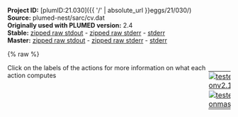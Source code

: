 **Project ID:** [plumID:21.030]({{ '/' | absolute_url }}eggs/21/030/)  
**Source:** plumed-nest/sarc/cv.dat  
**Originally used with PLUMED version:** 2.4  
**Stable:** [zipped raw stdout](cv.dat.plumed.stdout.txt.zip) - [zipped raw stderr](cv.dat.plumed.stderr.txt.zip) - [stderr](cv.dat.plumed.stderr)  
**Master:** [zipped raw stdout](cv.dat.plumed_master.stdout.txt.zip) - [zipped raw stderr](cv.dat.plumed_master.stderr.txt.zip) - [stderr](cv.dat.plumed_master.stderr)  

{% raw %}
<div style="width: 100%; float:left">
<div style="width: 90%; float:left" id="value_details_data/plumed-nest/sarc/cv.dat"> Click on the labels of the actions for more information on what each action computes </div>
<div style="width: 10%; float:left"><table><tr><td style="padding:1px"><a href="cv.dat.plumed.stderr"><img src="https://img.shields.io/badge/v2.10-passing-green.svg" alt="tested onv2.10" /></a></td></tr><tr><td style="padding:1px"><a href="cv.dat.plumed_master.stderr"><img src="https://img.shields.io/badge/master-passing-green.svg" alt="tested onmaster" /></a></td></tr></table></div></div>
<pre style="width=97%;">
<span style="color:blue" class="comment">#! vim:ft=plumed</span>
<br/><span style="color:blue" class="comment"># rg</span>
<b name="data/plumed-nest/sarc/cv.datrg" onclick='showPath("data/plumed-nest/sarc/cv.dat","data/plumed-nest/sarc/cv.datrg","data/plumed-nest/sarc/cv.datrg","black")'>rg</b><span style="display:none;" id="data/plumed-nest/sarc/cv.datrg">The GYRATION action with label <b>rg</b> calculates the following quantities:<table  align="center" frame="void" width="95%" cellpadding="5%"><tr><td width="5%"><b> Quantity </b>  </td><td width="5%"><b> Type </b>  </td><td><b> Description </b> </td></tr><tr><td width="5%">rg</td><td width="5%"><font color="black">scalar</font></td><td>the radius of gyration</td></tr></table></span>: <span class="plumedtooltip" style="color:green">GYRATION<span class="right">Calculate the radius of gyration, or other properties related to it. <a href="https://www.plumed.org/doc-master/user-doc/html/_g_y_r_a_t_i_o_n.html" style="color:green">More details</a><i></i></span></span> <span class="plumedtooltip">TYPE<span class="right"> The type of calculation relative to the Gyration Tensor you want to perform<i></i></span></span>=RADIUS <span class="plumedtooltip">ATOMS<span class="right">the group of atoms that you are calculating the Gyration Tensor for<i></i></span></span>=1,3,4,16,18,23,26,28,33,36,38,43,46,48,53,56,58,63,66,68,73,76,78,83,86,88,93,96,98,103,106,108,113,116,118

<span id="data/plumed-nest/sarc/cv.datab_omega_short"><span class="plumedtooltip" style="color:green">ALPHABETA<span class="right">Calculate the alpha beta CV This action is <a class="toggler" href='javascript:;' onclick='toggleDisplay("data/plumed-nest/sarc/cv.datab_omega");'>a shortcut</a>. <a href="https://www.plumed.org/doc-master/user-doc/html/_a_l_p_h_a_b_e_t_a.html">More details</a><i></i></span></span> ...
<span class="plumedtooltip">ATOMS1<span class="right">the atoms involved for each of the torsions you wish to calculate<i></i></span></span>=4,3,1,23 <span class="plumedtooltip">REFERENCE<span class="right">the reference values for each of the torsional angles<i></i></span></span>=0 <span style="color:blue" class="comment"># CA -NL - CLP - CA</span>
<span class="plumedtooltip">ATOMS2<span class="right">the atoms involved for each of the torsions you wish to calculate<i></i></span></span>=23,18,16,33
<span class="plumedtooltip">ATOMS3<span class="right">the atoms involved for each of the torsions you wish to calculate<i></i></span></span>=33,28,26,43
<span class="plumedtooltip">ATOMS4<span class="right">the atoms involved for each of the torsions you wish to calculate<i></i></span></span>=43,38,36,53
<span class="plumedtooltip">ATOMS5<span class="right">the atoms involved for each of the torsions you wish to calculate<i></i></span></span>=53,48,46,63
<span class="plumedtooltip">ATOMS6<span class="right">the atoms involved for each of the torsions you wish to calculate<i></i></span></span>=63,58,56,73
<span class="plumedtooltip">ATOMS7<span class="right">the atoms involved for each of the torsions you wish to calculate<i></i></span></span>=73,68,66,83
<span class="plumedtooltip">ATOMS8<span class="right">the atoms involved for each of the torsions you wish to calculate<i></i></span></span>=83,78,76,93
<span class="plumedtooltip">ATOMS9<span class="right">the atoms involved for each of the torsions you wish to calculate<i></i></span></span>=93,88,86,103
<span class="plumedtooltip">ATOMS10<span class="right">the atoms involved for each of the torsions you wish to calculate<i></i></span></span>=103,98,96,113
<span class="plumedtooltip">ATOMS11<span class="right">the atoms involved for each of the torsions you wish to calculate<i></i></span></span>=113,108,106,118
<span class="plumedtooltip">LABEL<span class="right">a label for the action so that its output can be referenced in the input to other actions<i></i></span></span>=<b name="data/plumed-nest/sarc/cv.datab_omega" onclick='showPath("data/plumed-nest/sarc/cv.dat","data/plumed-nest/sarc/cv.datab_omega","data/plumed-nest/sarc/cv.datab_omega_shortcut","black")'>ab_omega</b><span style="display:none;" id="data/plumed-nest/sarc/cv.datab_omega_shortcut">The ALPHABETA action with label <b>ab_omega</b> calculates the following quantities:<table  align="center" frame="void" width="95%" cellpadding="5%"><tr><td width="5%"><b> Quantity </b>  </td><td width="5%"><b> Type </b>  </td><td><b> Description </b> </td></tr><tr><td width="5%">ab_omega</td><td width="5%"><font color="black">scalar</font></td><td>the alpha beta CV</td></tr></table></span>
... ALPHABETA
</span><span id="data/plumed-nest/sarc/cv.datab_omega_long" style="display:none;"><span style="color:blue" class="comment"># PLUMED interprets the command:
</span><span class="toggler" style="color:red" onclick='toggleDisplay("data/plumed-nest/sarc/cv.datab_omega")'># ALPHABETA ...</span>
<span style="color:blue" class="comment"># ATOMS1=4,3,1,23 REFERENCE=0 # CA -NL - CLP - CA</span>
<span style="color:blue" class="comment"># ATOMS2=23,18,16,33</span>
<span style="color:blue" class="comment"># ATOMS3=33,28,26,43</span>
<span style="color:blue" class="comment"># ATOMS4=43,38,36,53</span>
<span style="color:blue" class="comment"># ATOMS5=53,48,46,63</span>
<span style="color:blue" class="comment"># ATOMS6=63,58,56,73</span>
<span style="color:blue" class="comment"># ATOMS7=73,68,66,83</span>
<span style="color:blue" class="comment"># ATOMS8=83,78,76,93</span>
<span style="color:blue" class="comment"># ATOMS9=93,88,86,103</span>
<span style="color:blue" class="comment"># ATOMS10=103,98,96,113</span>
<span style="color:blue" class="comment"># ATOMS11=113,108,106,118</span>
<span style="color:blue" class="comment"># LABEL=ab_omega</span>
<span style="color:blue" class="comment"># ... ALPHABETA</span>
<span style="color:blue" class="comment"># as follows (Click the red comment above to revert to the short version of the input):</span>
<b name="data/plumed-nest/sarc/cv.datab_omega_torsions" onclick='showPath("data/plumed-nest/sarc/cv.dat","data/plumed-nest/sarc/cv.datab_omega_torsions","data/plumed-nest/sarc/cv.datab_omega_torsions","blue")'>ab_omega_torsions</b><span style="display:none;" id="data/plumed-nest/sarc/cv.datab_omega_torsions">The TORSION action with label <b>ab_omega_torsions</b> calculates the following quantities:<table  align="center" frame="void" width="95%" cellpadding="5%"><tr><td width="5%"><b> Quantity </b>  </td><td width="5%"><b> Type </b>  </td><td><b> Description </b> </td></tr><tr><td width="5%">ab_omega_torsions</td><td width="5%"><font color="blue">vector</font></td><td>the TORSION for each set of specified atoms</td></tr></table></span>: <span class="plumedtooltip" style="color:green">TORSION<span class="right">Calculate a torsional angle. <a href="https://www.plumed.org/doc-master/user-doc/html/_t_o_r_s_i_o_n.html" style="color:green">More details</a><i></i></span></span> <span class="plumedtooltip">ATOMS1<span class="right">the four atoms involved in the torsional angle<i></i></span></span>=4,3,1,23 <span class="plumedtooltip">ATOMS2<span class="right">the four atoms involved in the torsional angle<i></i></span></span>=23,18,16,33 <span class="plumedtooltip">ATOMS3<span class="right">the four atoms involved in the torsional angle<i></i></span></span>=33,28,26,43 <span class="plumedtooltip">ATOMS4<span class="right">the four atoms involved in the torsional angle<i></i></span></span>=43,38,36,53 <span class="plumedtooltip">ATOMS5<span class="right">the four atoms involved in the torsional angle<i></i></span></span>=53,48,46,63     <span style="color:blue" class="comment"># Action input conctinues with 6 further ATOMSn keywords, </span>
<b name="data/plumed-nest/sarc/cv.datab_omega_ref" onclick='showPath("data/plumed-nest/sarc/cv.dat","data/plumed-nest/sarc/cv.datab_omega_ref","data/plumed-nest/sarc/cv.datab_omega_ref","blue")'>ab_omega_ref</b><span style="display:none;" id="data/plumed-nest/sarc/cv.datab_omega_ref">The CONSTANT action with label <b>ab_omega_ref</b> calculates the following quantities:<table  align="center" frame="void" width="95%" cellpadding="5%"><tr><td width="5%"><b> Quantity </b>  </td><td width="5%"><b> Type </b>  </td><td><b> Description </b> </td></tr><tr><td width="5%">ab_omega_ref</td><td width="5%"><font color="blue">vector</font></td><td>the constant value that was read from the plumed input</td></tr></table></span>: <span class="plumedtooltip" style="color:green">CONSTANT<span class="right">Create a constant value that can be passed to actions <a href="https://www.plumed.org/doc-master/user-doc/html/_c_o_n_s_t_a_n_t.html" style="color:green">More details</a><i></i></span></span> <span class="plumedtooltip">VALUES<span class="right">the numbers that are in your constant value<i></i></span></span>=0,0,0,0,0,0,0,0,0,0,0
<b name="data/plumed-nest/sarc/cv.datab_omega_coeff" onclick='showPath("data/plumed-nest/sarc/cv.dat","data/plumed-nest/sarc/cv.datab_omega_coeff","data/plumed-nest/sarc/cv.datab_omega_coeff","blue")'>ab_omega_coeff</b><span style="display:none;" id="data/plumed-nest/sarc/cv.datab_omega_coeff">The CONSTANT action with label <b>ab_omega_coeff</b> calculates the following quantities:<table  align="center" frame="void" width="95%" cellpadding="5%"><tr><td width="5%"><b> Quantity </b>  </td><td width="5%"><b> Type </b>  </td><td><b> Description </b> </td></tr><tr><td width="5%">ab_omega_coeff</td><td width="5%"><font color="blue">vector</font></td><td>the constant value that was read from the plumed input</td></tr></table></span>: <span class="plumedtooltip" style="color:green">CONSTANT<span class="right">Create a constant value that can be passed to actions <a href="https://www.plumed.org/doc-master/user-doc/html/_c_o_n_s_t_a_n_t.html" style="color:green">More details</a><i></i></span></span> <span class="plumedtooltip">VALUES<span class="right">the numbers that are in your constant value<i></i></span></span>=1,1,1,1,1,1,1,1,1,1,1
<b name="data/plumed-nest/sarc/cv.datab_omega_comb" onclick='showPath("data/plumed-nest/sarc/cv.dat","data/plumed-nest/sarc/cv.datab_omega_comb","data/plumed-nest/sarc/cv.datab_omega_comb","blue")'>ab_omega_comb</b><span style="display:none;" id="data/plumed-nest/sarc/cv.datab_omega_comb">The COMBINE action with label <b>ab_omega_comb</b> calculates the following quantities:<table  align="center" frame="void" width="95%" cellpadding="5%"><tr><td width="5%"><b> Quantity </b>  </td><td width="5%"><b> Type </b>  </td><td><b> Description </b> </td></tr><tr><td width="5%">ab_omega_comb</td><td width="5%"><font color="blue">vector</font></td><td>the vector obtained by doing an element-wise application of a linear compbination to the input vectors</td></tr></table></span>: <span class="plumedtooltip" style="color:green">COMBINE<span class="right">Calculate a polynomial combination of a set of other variables. <a href="https://www.plumed.org/doc-master/user-doc/html/_c_o_m_b_i_n_e.html" style="color:green">More details</a><i></i></span></span> <span class="plumedtooltip">ARG<span class="right">the values input to this function<i></i></span></span>=<b name="data/plumed-nest/sarc/cv.datab_omega_torsions">ab_omega_torsions</b>,<b name="data/plumed-nest/sarc/cv.datab_omega_ref">ab_omega_ref</b> <span class="plumedtooltip">COEFFICIENTS<span class="right"> the coefficients of the arguments in your function<i></i></span></span>=1,-1 <span class="plumedtooltip">PERIODIC<span class="right">if the output of your function is periodic then you should specify the periodicity of the function<i></i></span></span>=NO
<b name="data/plumed-nest/sarc/cv.datab_omega_cos" onclick='showPath("data/plumed-nest/sarc/cv.dat","data/plumed-nest/sarc/cv.datab_omega_cos","data/plumed-nest/sarc/cv.datab_omega_cos","blue")'>ab_omega_cos</b><span style="display:none;" id="data/plumed-nest/sarc/cv.datab_omega_cos">The CUSTOM action with label <b>ab_omega_cos</b> calculates the following quantities:<table  align="center" frame="void" width="95%" cellpadding="5%"><tr><td width="5%"><b> Quantity </b>  </td><td width="5%"><b> Type </b>  </td><td><b> Description </b> </td></tr><tr><td width="5%">ab_omega_cos</td><td width="5%"><font color="blue">vector</font></td><td>the vector obtained by doing an element-wise application of an arbitrary function to the input vectors</td></tr></table></span>: <span class="plumedtooltip" style="color:green">CUSTOM<span class="right">Calculate a combination of variables using a custom expression. <a href="https://www.plumed.org/doc-master/user-doc/html/_c_u_s_t_o_m.html" style="color:green">More details</a><i></i></span></span> <span class="plumedtooltip">ARG<span class="right">the values input to this function<i></i></span></span>=<b name="data/plumed-nest/sarc/cv.datab_omega_comb">ab_omega_comb</b>,<b name="data/plumed-nest/sarc/cv.datab_omega_coeff">ab_omega_coeff</b> <span class="plumedtooltip">FUNC<span class="right">the function you wish to evaluate<i></i></span></span>=y*(0.5+0.5*cos(x)) <span class="plumedtooltip">PERIODIC<span class="right">if the output of your function is periodic then you should specify the periodicity of the function<i></i></span></span>=NO
<b name="data/plumed-nest/sarc/cv.datab_omega" onclick='showPath("data/plumed-nest/sarc/cv.dat","data/plumed-nest/sarc/cv.datab_omega","data/plumed-nest/sarc/cv.datab_omega","black")'>ab_omega</b><span style="display:none;" id="data/plumed-nest/sarc/cv.datab_omega">The SUM action with label <b>ab_omega</b> calculates the following quantities:<table  align="center" frame="void" width="95%" cellpadding="5%"><tr><td width="5%"><b> Quantity </b>  </td><td width="5%"><b> Type </b>  </td><td><b> Description </b> </td></tr><tr><td width="5%">ab_omega</td><td width="5%"><font color="black">scalar</font></td><td>the sum of all the elements in the input vector</td></tr></table></span>: <span class="plumedtooltip" style="color:green">SUM<span class="right">Calculate the sum of the arguments <a href="https://www.plumed.org/doc-master/user-doc/html/_s_u_m.html" style="color:green">More details</a><i></i></span></span> <span class="plumedtooltip">ARG<span class="right">the values input to this function<i></i></span></span>=<b name="data/plumed-nest/sarc/cv.datab_omega_cos">ab_omega_cos</b> <span class="plumedtooltip">PERIODIC<span class="right">if the output of your function is periodic then you should specify the periodicity of the function<i></i></span></span>=NO
<span style="color:blue"># --- End of included input --- </span></span><br/><span style="color:blue" class="comment"># dihedrals </span>
<br/><span style="color:blue" class="comment"># phi CLP - CA - NL - CLP </span>
<b name="data/plumed-nest/sarc/cv.datphi0" onclick='showPath("data/plumed-nest/sarc/cv.dat","data/plumed-nest/sarc/cv.datphi0","data/plumed-nest/sarc/cv.datphi0","black")'>phi0</b><span style="display:none;" id="data/plumed-nest/sarc/cv.datphi0">The TORSION action with label <b>phi0</b> calculates the following quantities:<table  align="center" frame="void" width="95%" cellpadding="5%"><tr><td width="5%"><b> Quantity </b>  </td><td width="5%"><b> Type </b>  </td><td><b> Description </b> </td></tr><tr><td width="5%">phi0</td><td width="5%"><font color="black">scalar</font></td><td>the TORSION involving these atoms</td></tr></table></span>: <span class="plumedtooltip" style="color:green">TORSION<span class="right">Calculate a torsional angle. <a href="https://www.plumed.org/doc-master/user-doc/html/_t_o_r_s_i_o_n.html" style="color:green">More details</a><i></i></span></span> <span class="plumedtooltip">ATOMS<span class="right">the four atoms involved in the torsional angle<i></i></span></span>=11,4,3,1
<b name="data/plumed-nest/sarc/cv.datphi1" onclick='showPath("data/plumed-nest/sarc/cv.dat","data/plumed-nest/sarc/cv.datphi1","data/plumed-nest/sarc/cv.datphi1","black")'>phi1</b><span style="display:none;" id="data/plumed-nest/sarc/cv.datphi1">The TORSION action with label <b>phi1</b> calculates the following quantities:<table  align="center" frame="void" width="95%" cellpadding="5%"><tr><td width="5%"><b> Quantity </b>  </td><td width="5%"><b> Type </b>  </td><td><b> Description </b> </td></tr><tr><td width="5%">phi1</td><td width="5%"><font color="black">scalar</font></td><td>the TORSION involving these atoms</td></tr></table></span>: <span class="plumedtooltip" style="color:green">TORSION<span class="right">Calculate a torsional angle. <a href="https://www.plumed.org/doc-master/user-doc/html/_t_o_r_s_i_o_n.html" style="color:green">More details</a><i></i></span></span> <span class="plumedtooltip">ATOMS<span class="right">the four atoms involved in the torsional angle<i></i></span></span>=1,23,18,16
<b name="data/plumed-nest/sarc/cv.datphi2" onclick='showPath("data/plumed-nest/sarc/cv.dat","data/plumed-nest/sarc/cv.datphi2","data/plumed-nest/sarc/cv.datphi2","black")'>phi2</b><span style="display:none;" id="data/plumed-nest/sarc/cv.datphi2">The TORSION action with label <b>phi2</b> calculates the following quantities:<table  align="center" frame="void" width="95%" cellpadding="5%"><tr><td width="5%"><b> Quantity </b>  </td><td width="5%"><b> Type </b>  </td><td><b> Description </b> </td></tr><tr><td width="5%">phi2</td><td width="5%"><font color="black">scalar</font></td><td>the TORSION involving these atoms</td></tr></table></span>: <span class="plumedtooltip" style="color:green">TORSION<span class="right">Calculate a torsional angle. <a href="https://www.plumed.org/doc-master/user-doc/html/_t_o_r_s_i_o_n.html" style="color:green">More details</a><i></i></span></span> <span class="plumedtooltip">ATOMS<span class="right">the four atoms involved in the torsional angle<i></i></span></span>=16,33,28,26
<b name="data/plumed-nest/sarc/cv.datphi3" onclick='showPath("data/plumed-nest/sarc/cv.dat","data/plumed-nest/sarc/cv.datphi3","data/plumed-nest/sarc/cv.datphi3","black")'>phi3</b><span style="display:none;" id="data/plumed-nest/sarc/cv.datphi3">The TORSION action with label <b>phi3</b> calculates the following quantities:<table  align="center" frame="void" width="95%" cellpadding="5%"><tr><td width="5%"><b> Quantity </b>  </td><td width="5%"><b> Type </b>  </td><td><b> Description </b> </td></tr><tr><td width="5%">phi3</td><td width="5%"><font color="black">scalar</font></td><td>the TORSION involving these atoms</td></tr></table></span>: <span class="plumedtooltip" style="color:green">TORSION<span class="right">Calculate a torsional angle. <a href="https://www.plumed.org/doc-master/user-doc/html/_t_o_r_s_i_o_n.html" style="color:green">More details</a><i></i></span></span> <span class="plumedtooltip">ATOMS<span class="right">the four atoms involved in the torsional angle<i></i></span></span>=26,43,38,36
<b name="data/plumed-nest/sarc/cv.datphi4" onclick='showPath("data/plumed-nest/sarc/cv.dat","data/plumed-nest/sarc/cv.datphi4","data/plumed-nest/sarc/cv.datphi4","black")'>phi4</b><span style="display:none;" id="data/plumed-nest/sarc/cv.datphi4">The TORSION action with label <b>phi4</b> calculates the following quantities:<table  align="center" frame="void" width="95%" cellpadding="5%"><tr><td width="5%"><b> Quantity </b>  </td><td width="5%"><b> Type </b>  </td><td><b> Description </b> </td></tr><tr><td width="5%">phi4</td><td width="5%"><font color="black">scalar</font></td><td>the TORSION involving these atoms</td></tr></table></span>: <span class="plumedtooltip" style="color:green">TORSION<span class="right">Calculate a torsional angle. <a href="https://www.plumed.org/doc-master/user-doc/html/_t_o_r_s_i_o_n.html" style="color:green">More details</a><i></i></span></span> <span class="plumedtooltip">ATOMS<span class="right">the four atoms involved in the torsional angle<i></i></span></span>=36,53,48,46
<b name="data/plumed-nest/sarc/cv.datphi5" onclick='showPath("data/plumed-nest/sarc/cv.dat","data/plumed-nest/sarc/cv.datphi5","data/plumed-nest/sarc/cv.datphi5","black")'>phi5</b><span style="display:none;" id="data/plumed-nest/sarc/cv.datphi5">The TORSION action with label <b>phi5</b> calculates the following quantities:<table  align="center" frame="void" width="95%" cellpadding="5%"><tr><td width="5%"><b> Quantity </b>  </td><td width="5%"><b> Type </b>  </td><td><b> Description </b> </td></tr><tr><td width="5%">phi5</td><td width="5%"><font color="black">scalar</font></td><td>the TORSION involving these atoms</td></tr></table></span>: <span class="plumedtooltip" style="color:green">TORSION<span class="right">Calculate a torsional angle. <a href="https://www.plumed.org/doc-master/user-doc/html/_t_o_r_s_i_o_n.html" style="color:green">More details</a><i></i></span></span> <span class="plumedtooltip">ATOMS<span class="right">the four atoms involved in the torsional angle<i></i></span></span>=46,63,58,56
<b name="data/plumed-nest/sarc/cv.datphi6" onclick='showPath("data/plumed-nest/sarc/cv.dat","data/plumed-nest/sarc/cv.datphi6","data/plumed-nest/sarc/cv.datphi6","black")'>phi6</b><span style="display:none;" id="data/plumed-nest/sarc/cv.datphi6">The TORSION action with label <b>phi6</b> calculates the following quantities:<table  align="center" frame="void" width="95%" cellpadding="5%"><tr><td width="5%"><b> Quantity </b>  </td><td width="5%"><b> Type </b>  </td><td><b> Description </b> </td></tr><tr><td width="5%">phi6</td><td width="5%"><font color="black">scalar</font></td><td>the TORSION involving these atoms</td></tr></table></span>: <span class="plumedtooltip" style="color:green">TORSION<span class="right">Calculate a torsional angle. <a href="https://www.plumed.org/doc-master/user-doc/html/_t_o_r_s_i_o_n.html" style="color:green">More details</a><i></i></span></span> <span class="plumedtooltip">ATOMS<span class="right">the four atoms involved in the torsional angle<i></i></span></span>=56,73,68,66
<b name="data/plumed-nest/sarc/cv.datphi7" onclick='showPath("data/plumed-nest/sarc/cv.dat","data/plumed-nest/sarc/cv.datphi7","data/plumed-nest/sarc/cv.datphi7","black")'>phi7</b><span style="display:none;" id="data/plumed-nest/sarc/cv.datphi7">The TORSION action with label <b>phi7</b> calculates the following quantities:<table  align="center" frame="void" width="95%" cellpadding="5%"><tr><td width="5%"><b> Quantity </b>  </td><td width="5%"><b> Type </b>  </td><td><b> Description </b> </td></tr><tr><td width="5%">phi7</td><td width="5%"><font color="black">scalar</font></td><td>the TORSION involving these atoms</td></tr></table></span>: <span class="plumedtooltip" style="color:green">TORSION<span class="right">Calculate a torsional angle. <a href="https://www.plumed.org/doc-master/user-doc/html/_t_o_r_s_i_o_n.html" style="color:green">More details</a><i></i></span></span> <span class="plumedtooltip">ATOMS<span class="right">the four atoms involved in the torsional angle<i></i></span></span>=66,83,78,76
<b name="data/plumed-nest/sarc/cv.datphi8" onclick='showPath("data/plumed-nest/sarc/cv.dat","data/plumed-nest/sarc/cv.datphi8","data/plumed-nest/sarc/cv.datphi8","black")'>phi8</b><span style="display:none;" id="data/plumed-nest/sarc/cv.datphi8">The TORSION action with label <b>phi8</b> calculates the following quantities:<table  align="center" frame="void" width="95%" cellpadding="5%"><tr><td width="5%"><b> Quantity </b>  </td><td width="5%"><b> Type </b>  </td><td><b> Description </b> </td></tr><tr><td width="5%">phi8</td><td width="5%"><font color="black">scalar</font></td><td>the TORSION involving these atoms</td></tr></table></span>: <span class="plumedtooltip" style="color:green">TORSION<span class="right">Calculate a torsional angle. <a href="https://www.plumed.org/doc-master/user-doc/html/_t_o_r_s_i_o_n.html" style="color:green">More details</a><i></i></span></span> <span class="plumedtooltip">ATOMS<span class="right">the four atoms involved in the torsional angle<i></i></span></span>=76,93,88,86
<b name="data/plumed-nest/sarc/cv.datphi9" onclick='showPath("data/plumed-nest/sarc/cv.dat","data/plumed-nest/sarc/cv.datphi9","data/plumed-nest/sarc/cv.datphi9","black")'>phi9</b><span style="display:none;" id="data/plumed-nest/sarc/cv.datphi9">The TORSION action with label <b>phi9</b> calculates the following quantities:<table  align="center" frame="void" width="95%" cellpadding="5%"><tr><td width="5%"><b> Quantity </b>  </td><td width="5%"><b> Type </b>  </td><td><b> Description </b> </td></tr><tr><td width="5%">phi9</td><td width="5%"><font color="black">scalar</font></td><td>the TORSION involving these atoms</td></tr></table></span>: <span class="plumedtooltip" style="color:green">TORSION<span class="right">Calculate a torsional angle. <a href="https://www.plumed.org/doc-master/user-doc/html/_t_o_r_s_i_o_n.html" style="color:green">More details</a><i></i></span></span> <span class="plumedtooltip">ATOMS<span class="right">the four atoms involved in the torsional angle<i></i></span></span>=86,103,98,96
<b name="data/plumed-nest/sarc/cv.datphi10" onclick='showPath("data/plumed-nest/sarc/cv.dat","data/plumed-nest/sarc/cv.datphi10","data/plumed-nest/sarc/cv.datphi10","black")'>phi10</b><span style="display:none;" id="data/plumed-nest/sarc/cv.datphi10">The TORSION action with label <b>phi10</b> calculates the following quantities:<table  align="center" frame="void" width="95%" cellpadding="5%"><tr><td width="5%"><b> Quantity </b>  </td><td width="5%"><b> Type </b>  </td><td><b> Description </b> </td></tr><tr><td width="5%">phi10</td><td width="5%"><font color="black">scalar</font></td><td>the TORSION involving these atoms</td></tr></table></span>: <span class="plumedtooltip" style="color:green">TORSION<span class="right">Calculate a torsional angle. <a href="https://www.plumed.org/doc-master/user-doc/html/_t_o_r_s_i_o_n.html" style="color:green">More details</a><i></i></span></span> <span class="plumedtooltip">ATOMS<span class="right">the four atoms involved in the torsional angle<i></i></span></span>=96,113,108,106

<span style="color:blue" class="comment"># psi NL - CP2 - CA - NL</span>
<b name="data/plumed-nest/sarc/cv.datpsi0" onclick='showPath("data/plumed-nest/sarc/cv.dat","data/plumed-nest/sarc/cv.datpsi0","data/plumed-nest/sarc/cv.datpsi0","black")'>psi0</b><span style="display:none;" id="data/plumed-nest/sarc/cv.datpsi0">The TORSION action with label <b>psi0</b> calculates the following quantities:<table  align="center" frame="void" width="95%" cellpadding="5%"><tr><td width="5%"><b> Quantity </b>  </td><td width="5%"><b> Type </b>  </td><td><b> Description </b> </td></tr><tr><td width="5%">psi0</td><td width="5%"><font color="black">scalar</font></td><td>the TORSION involving these atoms</td></tr></table></span>: <span class="plumedtooltip" style="color:green">TORSION<span class="right">Calculate a torsional angle. <a href="https://www.plumed.org/doc-master/user-doc/html/_t_o_r_s_i_o_n.html" style="color:green">More details</a><i></i></span></span> <span class="plumedtooltip">ATOMS<span class="right">the four atoms involved in the torsional angle<i></i></span></span>=13,11,4,3
<b name="data/plumed-nest/sarc/cv.datpsi1" onclick='showPath("data/plumed-nest/sarc/cv.dat","data/plumed-nest/sarc/cv.datpsi1","data/plumed-nest/sarc/cv.datpsi1","black")'>psi1</b><span style="display:none;" id="data/plumed-nest/sarc/cv.datpsi1">The TORSION action with label <b>psi1</b> calculates the following quantities:<table  align="center" frame="void" width="95%" cellpadding="5%"><tr><td width="5%"><b> Quantity </b>  </td><td width="5%"><b> Type </b>  </td><td><b> Description </b> </td></tr><tr><td width="5%">psi1</td><td width="5%"><font color="black">scalar</font></td><td>the TORSION involving these atoms</td></tr></table></span>: <span class="plumedtooltip" style="color:green">TORSION<span class="right">Calculate a torsional angle. <a href="https://www.plumed.org/doc-master/user-doc/html/_t_o_r_s_i_o_n.html" style="color:green">More details</a><i></i></span></span> <span class="plumedtooltip">ATOMS<span class="right">the four atoms involved in the torsional angle<i></i></span></span>=3,1,23,18
<b name="data/plumed-nest/sarc/cv.datpsi2" onclick='showPath("data/plumed-nest/sarc/cv.dat","data/plumed-nest/sarc/cv.datpsi2","data/plumed-nest/sarc/cv.datpsi2","black")'>psi2</b><span style="display:none;" id="data/plumed-nest/sarc/cv.datpsi2">The TORSION action with label <b>psi2</b> calculates the following quantities:<table  align="center" frame="void" width="95%" cellpadding="5%"><tr><td width="5%"><b> Quantity </b>  </td><td width="5%"><b> Type </b>  </td><td><b> Description </b> </td></tr><tr><td width="5%">psi2</td><td width="5%"><font color="black">scalar</font></td><td>the TORSION involving these atoms</td></tr></table></span>: <span class="plumedtooltip" style="color:green">TORSION<span class="right">Calculate a torsional angle. <a href="https://www.plumed.org/doc-master/user-doc/html/_t_o_r_s_i_o_n.html" style="color:green">More details</a><i></i></span></span> <span class="plumedtooltip">ATOMS<span class="right">the four atoms involved in the torsional angle<i></i></span></span>=18,16,33,28
<b name="data/plumed-nest/sarc/cv.datpsi3" onclick='showPath("data/plumed-nest/sarc/cv.dat","data/plumed-nest/sarc/cv.datpsi3","data/plumed-nest/sarc/cv.datpsi3","black")'>psi3</b><span style="display:none;" id="data/plumed-nest/sarc/cv.datpsi3">The TORSION action with label <b>psi3</b> calculates the following quantities:<table  align="center" frame="void" width="95%" cellpadding="5%"><tr><td width="5%"><b> Quantity </b>  </td><td width="5%"><b> Type </b>  </td><td><b> Description </b> </td></tr><tr><td width="5%">psi3</td><td width="5%"><font color="black">scalar</font></td><td>the TORSION involving these atoms</td></tr></table></span>: <span class="plumedtooltip" style="color:green">TORSION<span class="right">Calculate a torsional angle. <a href="https://www.plumed.org/doc-master/user-doc/html/_t_o_r_s_i_o_n.html" style="color:green">More details</a><i></i></span></span> <span class="plumedtooltip">ATOMS<span class="right">the four atoms involved in the torsional angle<i></i></span></span>=28,26,43,38
<b name="data/plumed-nest/sarc/cv.datpsi4" onclick='showPath("data/plumed-nest/sarc/cv.dat","data/plumed-nest/sarc/cv.datpsi4","data/plumed-nest/sarc/cv.datpsi4","black")'>psi4</b><span style="display:none;" id="data/plumed-nest/sarc/cv.datpsi4">The TORSION action with label <b>psi4</b> calculates the following quantities:<table  align="center" frame="void" width="95%" cellpadding="5%"><tr><td width="5%"><b> Quantity </b>  </td><td width="5%"><b> Type </b>  </td><td><b> Description </b> </td></tr><tr><td width="5%">psi4</td><td width="5%"><font color="black">scalar</font></td><td>the TORSION involving these atoms</td></tr></table></span>: <span class="plumedtooltip" style="color:green">TORSION<span class="right">Calculate a torsional angle. <a href="https://www.plumed.org/doc-master/user-doc/html/_t_o_r_s_i_o_n.html" style="color:green">More details</a><i></i></span></span> <span class="plumedtooltip">ATOMS<span class="right">the four atoms involved in the torsional angle<i></i></span></span>=38,36,53,48
<b name="data/plumed-nest/sarc/cv.datpsi5" onclick='showPath("data/plumed-nest/sarc/cv.dat","data/plumed-nest/sarc/cv.datpsi5","data/plumed-nest/sarc/cv.datpsi5","black")'>psi5</b><span style="display:none;" id="data/plumed-nest/sarc/cv.datpsi5">The TORSION action with label <b>psi5</b> calculates the following quantities:<table  align="center" frame="void" width="95%" cellpadding="5%"><tr><td width="5%"><b> Quantity </b>  </td><td width="5%"><b> Type </b>  </td><td><b> Description </b> </td></tr><tr><td width="5%">psi5</td><td width="5%"><font color="black">scalar</font></td><td>the TORSION involving these atoms</td></tr></table></span>: <span class="plumedtooltip" style="color:green">TORSION<span class="right">Calculate a torsional angle. <a href="https://www.plumed.org/doc-master/user-doc/html/_t_o_r_s_i_o_n.html" style="color:green">More details</a><i></i></span></span> <span class="plumedtooltip">ATOMS<span class="right">the four atoms involved in the torsional angle<i></i></span></span>=48,46,63,58
<b name="data/plumed-nest/sarc/cv.datpsi6" onclick='showPath("data/plumed-nest/sarc/cv.dat","data/plumed-nest/sarc/cv.datpsi6","data/plumed-nest/sarc/cv.datpsi6","black")'>psi6</b><span style="display:none;" id="data/plumed-nest/sarc/cv.datpsi6">The TORSION action with label <b>psi6</b> calculates the following quantities:<table  align="center" frame="void" width="95%" cellpadding="5%"><tr><td width="5%"><b> Quantity </b>  </td><td width="5%"><b> Type </b>  </td><td><b> Description </b> </td></tr><tr><td width="5%">psi6</td><td width="5%"><font color="black">scalar</font></td><td>the TORSION involving these atoms</td></tr></table></span>: <span class="plumedtooltip" style="color:green">TORSION<span class="right">Calculate a torsional angle. <a href="https://www.plumed.org/doc-master/user-doc/html/_t_o_r_s_i_o_n.html" style="color:green">More details</a><i></i></span></span> <span class="plumedtooltip">ATOMS<span class="right">the four atoms involved in the torsional angle<i></i></span></span>=58,56,73,68
<b name="data/plumed-nest/sarc/cv.datpsi7" onclick='showPath("data/plumed-nest/sarc/cv.dat","data/plumed-nest/sarc/cv.datpsi7","data/plumed-nest/sarc/cv.datpsi7","black")'>psi7</b><span style="display:none;" id="data/plumed-nest/sarc/cv.datpsi7">The TORSION action with label <b>psi7</b> calculates the following quantities:<table  align="center" frame="void" width="95%" cellpadding="5%"><tr><td width="5%"><b> Quantity </b>  </td><td width="5%"><b> Type </b>  </td><td><b> Description </b> </td></tr><tr><td width="5%">psi7</td><td width="5%"><font color="black">scalar</font></td><td>the TORSION involving these atoms</td></tr></table></span>: <span class="plumedtooltip" style="color:green">TORSION<span class="right">Calculate a torsional angle. <a href="https://www.plumed.org/doc-master/user-doc/html/_t_o_r_s_i_o_n.html" style="color:green">More details</a><i></i></span></span> <span class="plumedtooltip">ATOMS<span class="right">the four atoms involved in the torsional angle<i></i></span></span>=68,66,83,78
<b name="data/plumed-nest/sarc/cv.datpsi8" onclick='showPath("data/plumed-nest/sarc/cv.dat","data/plumed-nest/sarc/cv.datpsi8","data/plumed-nest/sarc/cv.datpsi8","black")'>psi8</b><span style="display:none;" id="data/plumed-nest/sarc/cv.datpsi8">The TORSION action with label <b>psi8</b> calculates the following quantities:<table  align="center" frame="void" width="95%" cellpadding="5%"><tr><td width="5%"><b> Quantity </b>  </td><td width="5%"><b> Type </b>  </td><td><b> Description </b> </td></tr><tr><td width="5%">psi8</td><td width="5%"><font color="black">scalar</font></td><td>the TORSION involving these atoms</td></tr></table></span>: <span class="plumedtooltip" style="color:green">TORSION<span class="right">Calculate a torsional angle. <a href="https://www.plumed.org/doc-master/user-doc/html/_t_o_r_s_i_o_n.html" style="color:green">More details</a><i></i></span></span> <span class="plumedtooltip">ATOMS<span class="right">the four atoms involved in the torsional angle<i></i></span></span>=78,76,93,88
<b name="data/plumed-nest/sarc/cv.datpsi9" onclick='showPath("data/plumed-nest/sarc/cv.dat","data/plumed-nest/sarc/cv.datpsi9","data/plumed-nest/sarc/cv.datpsi9","black")'>psi9</b><span style="display:none;" id="data/plumed-nest/sarc/cv.datpsi9">The TORSION action with label <b>psi9</b> calculates the following quantities:<table  align="center" frame="void" width="95%" cellpadding="5%"><tr><td width="5%"><b> Quantity </b>  </td><td width="5%"><b> Type </b>  </td><td><b> Description </b> </td></tr><tr><td width="5%">psi9</td><td width="5%"><font color="black">scalar</font></td><td>the TORSION involving these atoms</td></tr></table></span>: <span class="plumedtooltip" style="color:green">TORSION<span class="right">Calculate a torsional angle. <a href="https://www.plumed.org/doc-master/user-doc/html/_t_o_r_s_i_o_n.html" style="color:green">More details</a><i></i></span></span> <span class="plumedtooltip">ATOMS<span class="right">the four atoms involved in the torsional angle<i></i></span></span>=88,86,103,98
<b name="data/plumed-nest/sarc/cv.datpsi10" onclick='showPath("data/plumed-nest/sarc/cv.dat","data/plumed-nest/sarc/cv.datpsi10","data/plumed-nest/sarc/cv.datpsi10","black")'>psi10</b><span style="display:none;" id="data/plumed-nest/sarc/cv.datpsi10">The TORSION action with label <b>psi10</b> calculates the following quantities:<table  align="center" frame="void" width="95%" cellpadding="5%"><tr><td width="5%"><b> Quantity </b>  </td><td width="5%"><b> Type </b>  </td><td><b> Description </b> </td></tr><tr><td width="5%">psi10</td><td width="5%"><font color="black">scalar</font></td><td>the TORSION involving these atoms</td></tr></table></span>: <span class="plumedtooltip" style="color:green">TORSION<span class="right">Calculate a torsional angle. <a href="https://www.plumed.org/doc-master/user-doc/html/_t_o_r_s_i_o_n.html" style="color:green">More details</a><i></i></span></span> <span class="plumedtooltip">ATOMS<span class="right">the four atoms involved in the torsional angle<i></i></span></span>=98,96,113,108
<b name="data/plumed-nest/sarc/cv.datpsi11" onclick='showPath("data/plumed-nest/sarc/cv.dat","data/plumed-nest/sarc/cv.datpsi11","data/plumed-nest/sarc/cv.datpsi11","black")'>psi11</b><span style="display:none;" id="data/plumed-nest/sarc/cv.datpsi11">The TORSION action with label <b>psi11</b> calculates the following quantities:<table  align="center" frame="void" width="95%" cellpadding="5%"><tr><td width="5%"><b> Quantity </b>  </td><td width="5%"><b> Type </b>  </td><td><b> Description </b> </td></tr><tr><td width="5%">psi11</td><td width="5%"><font color="black">scalar</font></td><td>the TORSION involving these atoms</td></tr></table></span>: <span class="plumedtooltip" style="color:green">TORSION<span class="right">Calculate a torsional angle. <a href="https://www.plumed.org/doc-master/user-doc/html/_t_o_r_s_i_o_n.html" style="color:green">More details</a><i></i></span></span> <span class="plumedtooltip">ATOMS<span class="right">the four atoms involved in the torsional angle<i></i></span></span>=108,106,118,116

<span style="color:blue" class="comment"># omega CA - NL - CLP - CA</span>
<b name="data/plumed-nest/sarc/cv.datomega0" onclick='showPath("data/plumed-nest/sarc/cv.dat","data/plumed-nest/sarc/cv.datomega0","data/plumed-nest/sarc/cv.datomega0","black")'>omega0</b><span style="display:none;" id="data/plumed-nest/sarc/cv.datomega0">The TORSION action with label <b>omega0</b> calculates the following quantities:<table  align="center" frame="void" width="95%" cellpadding="5%"><tr><td width="5%"><b> Quantity </b>  </td><td width="5%"><b> Type </b>  </td><td><b> Description </b> </td></tr><tr><td width="5%">omega0</td><td width="5%"><font color="black">scalar</font></td><td>the TORSION involving these atoms</td></tr></table></span>: <span class="plumedtooltip" style="color:green">TORSION<span class="right">Calculate a torsional angle. <a href="https://www.plumed.org/doc-master/user-doc/html/_t_o_r_s_i_o_n.html" style="color:green">More details</a><i></i></span></span> <span class="plumedtooltip">ATOMS<span class="right">the four atoms involved in the torsional angle<i></i></span></span>=4,3,1,23
<b name="data/plumed-nest/sarc/cv.datomega1" onclick='showPath("data/plumed-nest/sarc/cv.dat","data/plumed-nest/sarc/cv.datomega1","data/plumed-nest/sarc/cv.datomega1","black")'>omega1</b><span style="display:none;" id="data/plumed-nest/sarc/cv.datomega1">The TORSION action with label <b>omega1</b> calculates the following quantities:<table  align="center" frame="void" width="95%" cellpadding="5%"><tr><td width="5%"><b> Quantity </b>  </td><td width="5%"><b> Type </b>  </td><td><b> Description </b> </td></tr><tr><td width="5%">omega1</td><td width="5%"><font color="black">scalar</font></td><td>the TORSION involving these atoms</td></tr></table></span>: <span class="plumedtooltip" style="color:green">TORSION<span class="right">Calculate a torsional angle. <a href="https://www.plumed.org/doc-master/user-doc/html/_t_o_r_s_i_o_n.html" style="color:green">More details</a><i></i></span></span> <span class="plumedtooltip">ATOMS<span class="right">the four atoms involved in the torsional angle<i></i></span></span>=23,18,16,33
<b name="data/plumed-nest/sarc/cv.datomega2" onclick='showPath("data/plumed-nest/sarc/cv.dat","data/plumed-nest/sarc/cv.datomega2","data/plumed-nest/sarc/cv.datomega2","black")'>omega2</b><span style="display:none;" id="data/plumed-nest/sarc/cv.datomega2">The TORSION action with label <b>omega2</b> calculates the following quantities:<table  align="center" frame="void" width="95%" cellpadding="5%"><tr><td width="5%"><b> Quantity </b>  </td><td width="5%"><b> Type </b>  </td><td><b> Description </b> </td></tr><tr><td width="5%">omega2</td><td width="5%"><font color="black">scalar</font></td><td>the TORSION involving these atoms</td></tr></table></span>: <span class="plumedtooltip" style="color:green">TORSION<span class="right">Calculate a torsional angle. <a href="https://www.plumed.org/doc-master/user-doc/html/_t_o_r_s_i_o_n.html" style="color:green">More details</a><i></i></span></span> <span class="plumedtooltip">ATOMS<span class="right">the four atoms involved in the torsional angle<i></i></span></span>=33,28,26,43
<b name="data/plumed-nest/sarc/cv.datomega3" onclick='showPath("data/plumed-nest/sarc/cv.dat","data/plumed-nest/sarc/cv.datomega3","data/plumed-nest/sarc/cv.datomega3","black")'>omega3</b><span style="display:none;" id="data/plumed-nest/sarc/cv.datomega3">The TORSION action with label <b>omega3</b> calculates the following quantities:<table  align="center" frame="void" width="95%" cellpadding="5%"><tr><td width="5%"><b> Quantity </b>  </td><td width="5%"><b> Type </b>  </td><td><b> Description </b> </td></tr><tr><td width="5%">omega3</td><td width="5%"><font color="black">scalar</font></td><td>the TORSION involving these atoms</td></tr></table></span>: <span class="plumedtooltip" style="color:green">TORSION<span class="right">Calculate a torsional angle. <a href="https://www.plumed.org/doc-master/user-doc/html/_t_o_r_s_i_o_n.html" style="color:green">More details</a><i></i></span></span> <span class="plumedtooltip">ATOMS<span class="right">the four atoms involved in the torsional angle<i></i></span></span>=43,38,36,53
<b name="data/plumed-nest/sarc/cv.datomega4" onclick='showPath("data/plumed-nest/sarc/cv.dat","data/plumed-nest/sarc/cv.datomega4","data/plumed-nest/sarc/cv.datomega4","black")'>omega4</b><span style="display:none;" id="data/plumed-nest/sarc/cv.datomega4">The TORSION action with label <b>omega4</b> calculates the following quantities:<table  align="center" frame="void" width="95%" cellpadding="5%"><tr><td width="5%"><b> Quantity </b>  </td><td width="5%"><b> Type </b>  </td><td><b> Description </b> </td></tr><tr><td width="5%">omega4</td><td width="5%"><font color="black">scalar</font></td><td>the TORSION involving these atoms</td></tr></table></span>: <span class="plumedtooltip" style="color:green">TORSION<span class="right">Calculate a torsional angle. <a href="https://www.plumed.org/doc-master/user-doc/html/_t_o_r_s_i_o_n.html" style="color:green">More details</a><i></i></span></span> <span class="plumedtooltip">ATOMS<span class="right">the four atoms involved in the torsional angle<i></i></span></span>=53,48,46,63
<b name="data/plumed-nest/sarc/cv.datomega5" onclick='showPath("data/plumed-nest/sarc/cv.dat","data/plumed-nest/sarc/cv.datomega5","data/plumed-nest/sarc/cv.datomega5","black")'>omega5</b><span style="display:none;" id="data/plumed-nest/sarc/cv.datomega5">The TORSION action with label <b>omega5</b> calculates the following quantities:<table  align="center" frame="void" width="95%" cellpadding="5%"><tr><td width="5%"><b> Quantity </b>  </td><td width="5%"><b> Type </b>  </td><td><b> Description </b> </td></tr><tr><td width="5%">omega5</td><td width="5%"><font color="black">scalar</font></td><td>the TORSION involving these atoms</td></tr></table></span>: <span class="plumedtooltip" style="color:green">TORSION<span class="right">Calculate a torsional angle. <a href="https://www.plumed.org/doc-master/user-doc/html/_t_o_r_s_i_o_n.html" style="color:green">More details</a><i></i></span></span> <span class="plumedtooltip">ATOMS<span class="right">the four atoms involved in the torsional angle<i></i></span></span>=63,58,56,73
<b name="data/plumed-nest/sarc/cv.datomega6" onclick='showPath("data/plumed-nest/sarc/cv.dat","data/plumed-nest/sarc/cv.datomega6","data/plumed-nest/sarc/cv.datomega6","black")'>omega6</b><span style="display:none;" id="data/plumed-nest/sarc/cv.datomega6">The TORSION action with label <b>omega6</b> calculates the following quantities:<table  align="center" frame="void" width="95%" cellpadding="5%"><tr><td width="5%"><b> Quantity </b>  </td><td width="5%"><b> Type </b>  </td><td><b> Description </b> </td></tr><tr><td width="5%">omega6</td><td width="5%"><font color="black">scalar</font></td><td>the TORSION involving these atoms</td></tr></table></span>: <span class="plumedtooltip" style="color:green">TORSION<span class="right">Calculate a torsional angle. <a href="https://www.plumed.org/doc-master/user-doc/html/_t_o_r_s_i_o_n.html" style="color:green">More details</a><i></i></span></span> <span class="plumedtooltip">ATOMS<span class="right">the four atoms involved in the torsional angle<i></i></span></span>=73,68,66,83
<b name="data/plumed-nest/sarc/cv.datomega7" onclick='showPath("data/plumed-nest/sarc/cv.dat","data/plumed-nest/sarc/cv.datomega7","data/plumed-nest/sarc/cv.datomega7","black")'>omega7</b><span style="display:none;" id="data/plumed-nest/sarc/cv.datomega7">The TORSION action with label <b>omega7</b> calculates the following quantities:<table  align="center" frame="void" width="95%" cellpadding="5%"><tr><td width="5%"><b> Quantity </b>  </td><td width="5%"><b> Type </b>  </td><td><b> Description </b> </td></tr><tr><td width="5%">omega7</td><td width="5%"><font color="black">scalar</font></td><td>the TORSION involving these atoms</td></tr></table></span>: <span class="plumedtooltip" style="color:green">TORSION<span class="right">Calculate a torsional angle. <a href="https://www.plumed.org/doc-master/user-doc/html/_t_o_r_s_i_o_n.html" style="color:green">More details</a><i></i></span></span> <span class="plumedtooltip">ATOMS<span class="right">the four atoms involved in the torsional angle<i></i></span></span>=83,78,76,93
<b name="data/plumed-nest/sarc/cv.datomega8" onclick='showPath("data/plumed-nest/sarc/cv.dat","data/plumed-nest/sarc/cv.datomega8","data/plumed-nest/sarc/cv.datomega8","black")'>omega8</b><span style="display:none;" id="data/plumed-nest/sarc/cv.datomega8">The TORSION action with label <b>omega8</b> calculates the following quantities:<table  align="center" frame="void" width="95%" cellpadding="5%"><tr><td width="5%"><b> Quantity </b>  </td><td width="5%"><b> Type </b>  </td><td><b> Description </b> </td></tr><tr><td width="5%">omega8</td><td width="5%"><font color="black">scalar</font></td><td>the TORSION involving these atoms</td></tr></table></span>: <span class="plumedtooltip" style="color:green">TORSION<span class="right">Calculate a torsional angle. <a href="https://www.plumed.org/doc-master/user-doc/html/_t_o_r_s_i_o_n.html" style="color:green">More details</a><i></i></span></span> <span class="plumedtooltip">ATOMS<span class="right">the four atoms involved in the torsional angle<i></i></span></span>=93,88,86,103
<b name="data/plumed-nest/sarc/cv.datomega9" onclick='showPath("data/plumed-nest/sarc/cv.dat","data/plumed-nest/sarc/cv.datomega9","data/plumed-nest/sarc/cv.datomega9","black")'>omega9</b><span style="display:none;" id="data/plumed-nest/sarc/cv.datomega9">The TORSION action with label <b>omega9</b> calculates the following quantities:<table  align="center" frame="void" width="95%" cellpadding="5%"><tr><td width="5%"><b> Quantity </b>  </td><td width="5%"><b> Type </b>  </td><td><b> Description </b> </td></tr><tr><td width="5%">omega9</td><td width="5%"><font color="black">scalar</font></td><td>the TORSION involving these atoms</td></tr></table></span>: <span class="plumedtooltip" style="color:green">TORSION<span class="right">Calculate a torsional angle. <a href="https://www.plumed.org/doc-master/user-doc/html/_t_o_r_s_i_o_n.html" style="color:green">More details</a><i></i></span></span> <span class="plumedtooltip">ATOMS<span class="right">the four atoms involved in the torsional angle<i></i></span></span>=103,98,96,113
<b name="data/plumed-nest/sarc/cv.datomega10" onclick='showPath("data/plumed-nest/sarc/cv.dat","data/plumed-nest/sarc/cv.datomega10","data/plumed-nest/sarc/cv.datomega10","black")'>omega10</b><span style="display:none;" id="data/plumed-nest/sarc/cv.datomega10">The TORSION action with label <b>omega10</b> calculates the following quantities:<table  align="center" frame="void" width="95%" cellpadding="5%"><tr><td width="5%"><b> Quantity </b>  </td><td width="5%"><b> Type </b>  </td><td><b> Description </b> </td></tr><tr><td width="5%">omega10</td><td width="5%"><font color="black">scalar</font></td><td>the TORSION involving these atoms</td></tr></table></span>: <span class="plumedtooltip" style="color:green">TORSION<span class="right">Calculate a torsional angle. <a href="https://www.plumed.org/doc-master/user-doc/html/_t_o_r_s_i_o_n.html" style="color:green">More details</a><i></i></span></span> <span class="plumedtooltip">ATOMS<span class="right">the four atoms involved in the torsional angle<i></i></span></span>=113,108,106,118
</pre>
{% endraw %}
